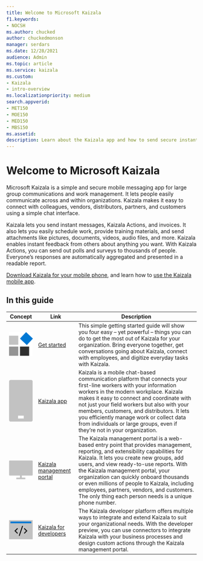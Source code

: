 ```yaml
---
title: Welcome to Microsoft Kaizala
f1.keywords:
- NOCSH
ms.author: chucked
author: chuckedmonson
manager: serdars
ms.date: 12/28/2021
audience: Admin
ms.topic: article
ms.service: kaizala
ms.custom: 
- Kaizala
- intro-overview
ms.localizationpriority: medium
search.appverid:
- MET150
- MOE150
- MED150
- MBS150
ms.assetid: 
description: Learn about the Kaizala app and how to send secure instant messages, Kaizala Actions, attachments, and more here.
---
```


# Welcome to Microsoft Kaizala

Microsoft Kaizala is a simple and secure mobile messaging app for large group communications and work management. It lets people easily communicate across and within organizations. Kaizala makes it easy to connect with colleagues, vendors, distributors, partners, and customers using a simple chat interface.

Kaizala lets you send instant messages, Kaizala Actions, and invoices. It also lets you easily schedule work, provide training materials, and send attachments like pictures, documents, videos, audio files, and more. Kaizala enables instant feedback from others about anything you want. With Kaizala Actions, you can send out polls and surveys to thousands of people. Everyone’s responses are automatically aggregated and presented in a readable report.
  
[Download Kaizala for your mobile phone](https://products.office.com/en/business/microsoft-kaizala), and learn how to [use the Kaizala mobile app](kaizala-mobile-app.md).

## In this guide

| Concept | Link | Description |
|---------|---------|---------|
|[![Generic image of building blocks.](media/blocks@4x.png)](get-started-kaizala.md) | [Get started](get-started-kaizala.md) | This simple getting started guide will show you four easy – yet powerful – things you can do to get the most out of Kaizala for your organization. Bring everyone together, get conversations going about Kaizala, connect with employees, and digitize everyday tasks with Kaizala. |
|[![Generic image of mobile device.](media/cell_phone_generic@4x.png)](kaizala-app.md) | [Kaizala app](kaizala-app.md) | Kaizala is a mobile chat-based communication platform that connects your first-line workers with your information workers in the modern workplace. Kaizala makes it easy to connect and coordinate with not just your field workers but also with your members, customers, and distributors. It lets you efficiently manage work or collect data from individuals or large groups, even if they’re not in your organization. |
|[![Generic image of desktop device.](media/monitor_tv@4x.png)](kaizala-management-portal.md) | [Kaizala management portal](kaizala-management-portal.md) | The Kaizala management portal is a web-based entry point that provides management, reporting, and extensibility capabilities for Kaizala. It lets you create new groups, add users, and view ready-to-use reports. With the Kaizala management portal, your organization can quickly onboard thousands or even millions of people to Kaizala, including employees, partners, vendors, and customers. The only thing each person needs is a unique phone number. |
|[![Generic image of programming brackets.](media/developer@4x.png)](/kaizala/developer-platform) | [Kaizala for developers](/kaizala/developer-platform) | The Kaizala developer platform offers multiple ways to integrate and extend Kaizala to suit your organizational needs. With the developer preview, you can use connectors to integrate Kaizala with your business processes and design custom actions through the Kaizala management portal.  |